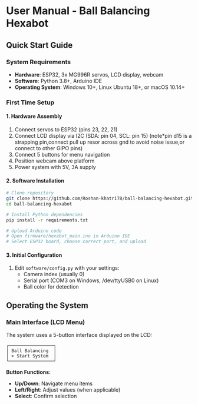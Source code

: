 # User Manual - Ball Balancing Hexabot

## Quick Start Guide

### System Requirements
- **Hardware**: ESP32, 3x MG996R servos, LCD display, webcam
- **Software**: Python 3.8+, Arduino IDE
- **Operating System**: Windows 10+, Linux Ubuntu 18+, or macOS 10.14+

### First Time Setup

#### 1. Hardware Assembly
1. Connect servos to ESP32 (pins 23, 22, 21)
2. Connect LCD display via I2C (SDA: pin 04, SCL: pin 15)
  (note*pin d15 is a strapping pin,connect pull up resor across gnd to avoid noise issue,or connect to other GIPO pins)
3. Connect 5 buttons for menu navigation
4. Position webcam above platform
5. Power system with 5V, 3A supply

#### 2. Software Installation
```bash
# Clone repository
git clone https://github.com/Roshan-khatri78/ball-balancing-hexabot.git
cd ball-balancing-hexabot

# Install Python dependencies
pip install -r requirements.txt

# Upload Arduino code
# Open firmware/hexabot_main.ino in Arduino IDE
# Select ESP32 board, choose correct port, and upload
```

#### 3. Initial Configuration
1. Edit `software/config.py` with your settings:
   - Camera index (usually 0)
   - Serial port (COM3 on Windows, /dev/ttyUSB0 on Linux)
   - Ball color for detection

## Operating the System

### Main Interface (LCD Menu)

The system uses a 5-button interface displayed on the LCD:

```
┌─────────────────┐
│ Ball Balancing  │
│ > Start System  │
└─────────────────┘
```

**Button Functions:**
- **Up/Down**: Navigate menu items
- **Left/Right**: Adjust values (when applicable)
- **Select**: Confirm selection
